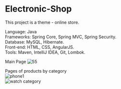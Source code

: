 # Electronic-Shop
This project is a theme - online store. 

Language: Java<br/>
Frameworks: Spring Core, Spring MVC, Spring Security.<br />
Database: MySQL, Hibernate.<br/>
Front-end: HTML, CSS, AngularJS.<br/>
Tools: Maven, IntelliJ IDEA, Git, Lombok.<br/>

Main Page
![55](https://user-images.githubusercontent.com/13545575/40808368-8d1319e0-652f-11e8-8948-30f5ff29f7dc.PNG)

Pages of products by category
<br>
![phone1](https://user-images.githubusercontent.com/13545575/41237434-27094cd0-6d9c-11e8-93b4-a0a4a1589814.PNG)
<br>
![watch category](https://user-images.githubusercontent.com/13545575/41237492-42e5d392-6d9c-11e8-87ef-62e32d28ace6.PNG)
